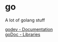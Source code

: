 # go
A lot of golang stuff

[godev - Documentation](https://go.dev/doc/)  
[goDoc - Libraries](https://pkg.go.dev/)  
